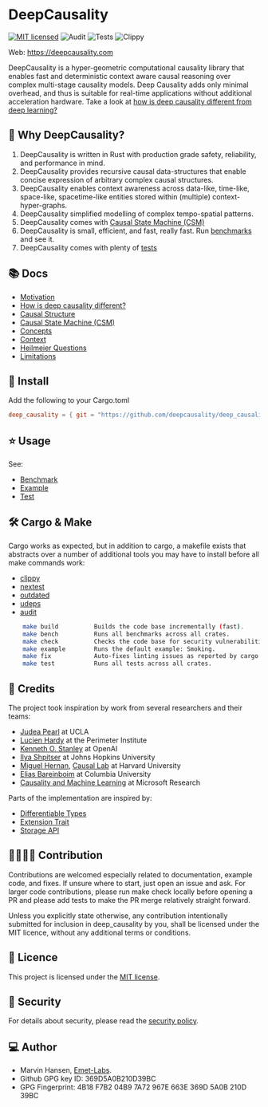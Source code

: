 # DeepCausality

[//]: # ([![Crates.io][crates-badge]][crates-url])
[![MIT licensed][mit-badge]][mit-url]
![Audit][audit-url]
![Tests][test-url]
![Clippy][clippy-url]


[crates-badge]: https://img.shields.io/badge/crates.io-latest-blue
[crates-url]: https://crates.io/crates/dcl_data_structures

[mit-badge]: https://img.shields.io/badge/License-MIT-blue.svg
[mit-url]: https://github.com/deepcausality-rs/deep_causality/blob/main/LICENSE

[audit-url]: https://github.com/deepcausality-rs/deep_causality/actions/workflows/audit.yml/badge.svg
[clippy-url]: https://github.com/deepcausality-rs/deep_causality/actions/workflows/rust-clippy.yml/badge.svg
[test-url]: https://github.com/deepcausality-rs/deep_causality/actions/workflows/run_tests.yml/badge.svg

Web: https://deepcausality.com

DeepCausality is a hyper-geometric computational causality library that enables fast and deterministic context aware
causal reasoning over complex multi-stage causality models. Deep Causality adds only minimal overhead,
and thus is suitable for real-time applications without additional acceleration hardware. Take a look
at [how is deep causality different from deep learning?](docs/difference.md)

## 🤔 Why DeepCausality?

1) DeepCausality is written in Rust with production grade safety, reliability, and performance in mind.
2) DeepCausality provides recursive causal data-structures that enable concise expression of arbitrary complex causal
   structures.
3) DeepCausality enables context awareness across data-like, time-like, space-like, spacetime-like entities stored
   within (multiple) context-hyper-graphs.
4) DeepCausality simplified modelling of complex tempo-spatial patterns.
5) DeepCausality comes with [Causal State Machine (CSM)](docs/causal_state_machine.md)
6) DeepCausality is small, efficient, and fast, really fast. Run [benchmarks](deep_causality/benches) and see it.
7) DeepCausality comes with plenty of [tests](deep_causality/tests)

## 📚 Docs

* [Motivation](docs/motivation.md)
* [How is deep causality different?](docs/difference.md)
* [Causal Structure](docs/causal_structure.md)
* [Causal State Machine (CSM)](docs/causal_state_machine.md)
* [Concepts](docs/concepts.md)
* [Context](docs/context.md)
* [Heilmeier Questions](docs/heilmeier_questions.md)
* [Limitations](docs/limitations.md)

## 🚀 Install

Add the following to your Cargo.toml

```toml
deep_causality = { git = "https://github.com/deepcausality/deep_causality.git", tag = "0.2.1" }
```

## ⭐ Usage

See:

* [Benchmark](deep_causality/benches/benchmarks)
* [Example](deep_causality/examples/smoking/run.rs)
* [Test](deep_causality/tests)

## 🛠️ Cargo & Make

Cargo works as expected, but in addition to cargo, a makefile exists
that abstracts over a number of additional tools you may have to install
before all make commands work:

* [clippy](https://github.com/rust-lang/rust-clippy)
* [nextest](https://nexte.st/)
* [outdated](https://github.com/kbknapp/cargo-outdated)
* [udeps](https://crates.io/crates/cargo-udeps)
* [audit](https://crates.io/crates/cargo-audit)

```bash 
    make build          Builds the code base incrementally (fast).
    make bench          Runs all benchmarks across all crates.
    make check          Checks the code base for security vulnerabilities.
    make example        Runs the default example: Smoking.
    make fix            Auto-fixes linting issues as reported by cargo and clippy.
    make test           Runs all tests across all crates.
```

## 🙏 Credits

The project took inspiration by work from several researchers and their teams:

* [Judea Pearl](http://bayes.cs.ucla.edu/jp_home.html) at UCLA
* [Lucien Hardy](https://perimeterinstitute.ca/people/lucien-hardy) at the Perimeter Institute
* [Kenneth O. Stanley](https://www.kenstanley.net/home) at OpenAI
* [Ilya Shpitser](https://www.cs.jhu.edu/~ilyas/) at Johns Hopkins University
* [Miguel Hernan](https://www.hsph.harvard.edu/miguel-hernan/), [Causal Lab](https://causalab.sph.harvard.edu/) at
  Harvard University
* [Elias Bareinboim](https://causalai.net/) at Columbia University
* [Causality and Machine Learning](https://www.microsoft.com/en-us/research/group/causal-inference/) at Microsoft
  Research

Parts of the implementation are inspired by:

* [Differentiable Types](https://github.com/tensorflow/swift/blob/main/docs/DifferentiableTypes.md)
* [Extension Trait](http://xion.io/post/code/rust-extension-traits.html)
* [Storage API](https://github.com/petgraph/petgraph/issues/563)

## 👨‍💻👩‍💻 Contribution

Contributions are welcomed especially related to documentation, example code, and fixes.
If unsure where to start, just open an issue and ask. For larger code contributions, please
run make check locally before opening a PR and please add tests to make the PR merge
relatively straight forward.

Unless you explicitly state otherwise, any contribution intentionally submitted for inclusion in deep_causality by you,
shall be licensed under the MIT licence, without any additional terms or conditions.

## 📜 Licence

This project is licensed under the [MIT license](LICENSE).

## 👮️ Security

For details about security, please read
the [security policy](https://github.com/deepcausality-rs/deep_causality/blob/main/SECURITY.md).

## 💻 Author

* Marvin Hansen, [Emet-Labs](https://emet-labs.com/).
* Github GPG key ID: 369D5A0B210D39BC
* GPG Fingerprint: 4B18 F7B2 04B9 7A72 967E 663E 369D 5A0B 210D 39BC
